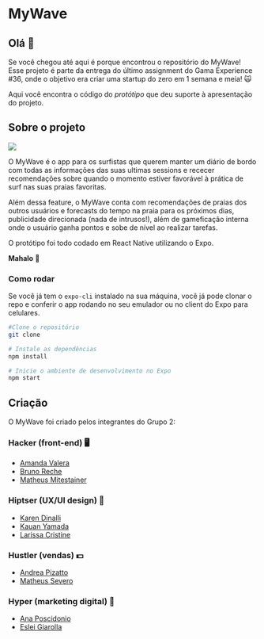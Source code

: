 # MyWave

## Olá 🌊

Se você chegou até aqui é porque encontrou o repositório do MyWave! Esse projeto é parte da entrega do último assignment do Gama Experience #36, onde o objetivo era criar uma startup do zero em 1 semana e meia! 🙀

Aqui você encontra o código do _protótipo_ que deu suporte à apresentação do projeto.

## Sobre o projeto

<img src="./presentation.gif"/>

O MyWave é o app para os surfistas que querem manter um diário de bordo com todas as informações das suas ultimas sessions e rececer recomendações sobre quando o momento estiver favorável à prática de surf nas suas praias favoritas. 

Além dessa feature, o MyWave conta com recomendações de praias dos outros usuários e forecasts do tempo na praia para os próximos dias, publicidade direcionada (nada de intrusos!), além de gameficação interna onde o usuário ganha pontos e sobe de nível ao realizar tarefas.

O protótipo foi todo codado em React Native utilizando o Expo.

__Mahalo__ 🌺

### Como rodar

Se você já tem o `expo-cli` instalado na sua máquina, você já pode clonar o repo e conferir o app rodando no seu emulador ou no client do Expo para celulares.

```bash
#Clone o repositório
git clone 

# Instale as dependências
npm install

# Inicie o ambiente de desenvolvimento no Expo
npm start
```

## Criação

O MyWave foi criado pelos integrantes do Grupo 2:

### Hacker (front-end) 🖥️

- [Amanda Valera](https://www.linkedin.com/in/amanda-atherino/)
- [Bruno Reche](https://www.linkedin.com/in/bruno-reche/)
- [Matheus Mitestainer](https://www.linkedin.com/in/mitestainer/)

### Hiptser (UX/UI design) 💅

- [Karen Dinalli](https://www.linkedin.com/in/karenmedrano/)
- [Kauan Yamada](https://www.linkedin.com/in/kauan-yamada/)
- [Larissa Cristine](https://www.linkedin.com/in/larissa-cp-silva/)

### Hustler (vendas) 💵

- [Andrea Pizatto](https://www.linkedin.com/in/andreapizatto/)
- [Matheus Severo](https://www.linkedin.com/in/matheusseverofernandes/)

### Hyper (marketing digital) 📢

- [Ana Poscidonio](https://www.linkedin.com/in/ana-carolina-poscidonio-mkt/)
- [Eslei Giarolla](https://www.linkedin.com/in/eslei-luis-giarolla/)
